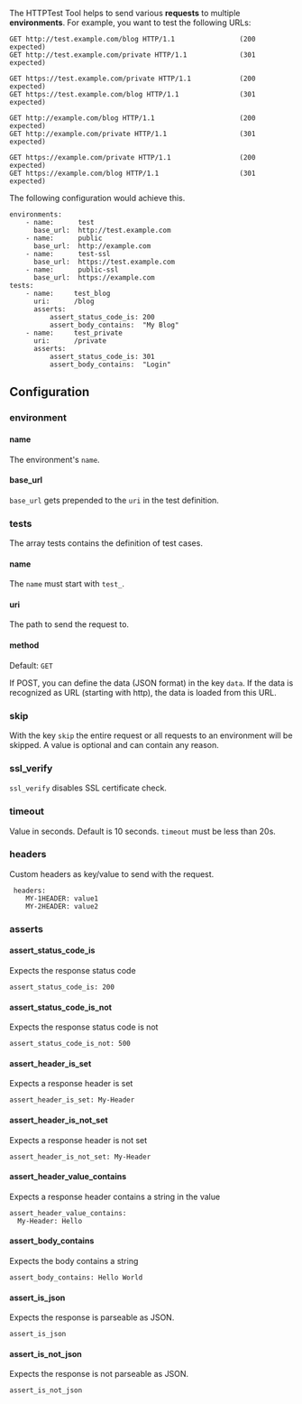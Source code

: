 The HTTPTest Tool helps to send various **requests** to multiple **environments**. For example, you want to test the following URLs:

    GET http://test.example.com/blog HTTP/1.1                (200 expected)
    GET http://test.example.com/private HTTP/1.1             (301 expected)
    
    GET https://test.example.com/private HTTP/1.1            (200 expected)
    GET https://test.example.com/blog HTTP/1.1               (301 expected)

    GET http://example.com/blog HTTP/1.1                     (200 expected)
    GET http://example.com/private HTTP/1.1                  (301 expected)
    
    GET https://example.com/private HTTP/1.1                 (200 expected)
    GET https://example.com/blog HTTP/1.1                    (301 expected)

The following configuration would achieve this.

    environments:
        - name:      test
          base_url:  http://test.example.com
        - name:      public
          base_url:  http://example.com
        - name:      test-ssl
          base_url:  https://test.example.com
        - name:      public-ssl
          base_url:  https://example.com
    tests:
        - name:     test_blog
          uri:      /blog
          asserts:
              assert_status_code_is: 200
              assert_body_contains:  "My Blog"
        - name:     test_private
          uri:      /private
          asserts:
              assert_status_code_is: 301
              assert_body_contains:  "Login"

## Configuration

### environment

#### name

The environment's `name`.

#### base_url

`base_url` gets prepended to the `uri` in the test definition.

### tests

The array tests contains the definition of test cases.

#### name

The `name` must start with `test_`.

#### uri

The path to send the request to.

#### method

Default: `GET`

If POST, you can define the data (JSON format) in the key `data`. If the data is recognized as URL (starting with http), the data is loaded from this URL.

### skip

With the key `skip` the entire request or all requests to an environment will be skipped. A value is optional and can contain any reason.

### ssl_verify

`ssl_verify` disables SSL certificate check.

### timeout

Value in seconds. Default is 10 seconds. `timeout` must be less than 20s.

### headers

Custom headers as key/value to send with the request.

     headers:
        MY-1HEADER: value1
        MY-2HEADER: value2

### asserts

#### assert_status_code_is
Expects the response status code

    assert_status_code_is: 200

#### assert_status_code_is_not
Expects the response status code is not

    assert_status_code_is_not: 500

#### assert_header_is_set
Expects a response header is set

    assert_header_is_set: My-Header

#### assert_header_is_not_set
Expects a response header is not set

    assert_header_is_not_set: My-Header

#### assert_header_value_contains
Expects a response header contains a string in the value

    assert_header_value_contains:
      My-Header: Hello 

#### assert_body_contains
Expects the body contains a string

    assert_body_contains: Hello World

#### assert_is_json
Expects the response is parseable as JSON.

    assert_is_json

#### assert_is_not_json
Expects the response is not parseable as JSON.

    assert_is_not_json
